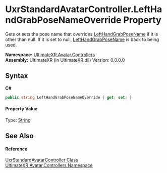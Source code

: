 # UxrStandardAvatarController.LeftHandGrabPoseNameOverride Property 
 

Gets or sets the pose name that overrides <a href="P_UltimateXR_Avatar_Controllers_UxrStandardAvatarController_LeftHandGrabPoseName">LeftHandGrabPoseName</a> if it is other than null. If it is set to null, <a href="P_UltimateXR_Avatar_Controllers_UxrStandardAvatarController_LeftHandGrabPoseName">LeftHandGrabPoseName</a> is back to being used.

**Namespace:**&nbsp;<a href="N_UltimateXR_Avatar_Controllers">UltimateXR.Avatar.Controllers</a><br />**Assembly:**&nbsp;UltimateXR (in UltimateXR.dll) Version: 0.0.0.0

## Syntax

**C#**<br />
``` C#
public string LeftHandGrabPoseNameOverride { get; set; }
```


#### Property Value
Type: <a href="https://docs.microsoft.com/dotnet/api/system.string" target="_blank" rel="noopener noreferrer">String</a>

## See Also


#### Reference
<a href="T_UltimateXR_Avatar_Controllers_UxrStandardAvatarController">UxrStandardAvatarController Class</a><br /><a href="N_UltimateXR_Avatar_Controllers">UltimateXR.Avatar.Controllers Namespace</a><br />